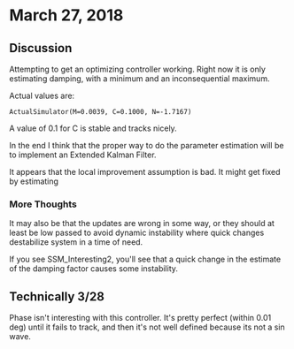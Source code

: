 # March 27, 2018

## Discussion

Attempting to get an optimizing controller working. Right now it is only estimating damping, with a minimum and an inconsequential maximum.

Actual values are:
```
ActualSimulator(M=0.0039, C=0.1000, N=-1.7167)
```
A value of 0.1 for C is stable and tracks nicely.

In the end I think that the proper way to do the parameter estimation will be to implement an Extended Kalman Filter.

It appears that the local improvement assumption is bad. It might get fixed by estimating

### More Thoughts

It may also be that the updates are wrong in some way, or they should at least be low passed to avoid dynamic instability where quick changes destabilize system in a time of need.

If you see SSM_Interesting2, you'll see that a quick change in the estimate of the damping factor causes some instability.

## Technically 3/28

Phase isn't interesting with this controller. It's pretty perfect (within 0.01 deg)
until it fails to track, and then it's not well defined because its not a sin
wave.